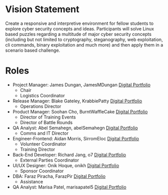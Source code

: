 # Vision Statement

Create a responsive and interpretive environment for fellow students to explore cyber security concepts and ideas. Participants will solve Linux based puzzles regarding a multitude of major cyber security concepts (including but not limited to cryptography, steganography, web exploitation, cli commands, binary exploitation and much more) and then apply them in a scenario based challenge.

# Roles

- Project Manager: James Dungan, JamesMDungan [Digital Portfolio](https://codermerlin.academy/users/james-dungan/Digital%20Portfolio/index.html)
  - Chair
  - Logistics Coordinator
- Release Manager: Blake Gateley, KrabbiePatty [Digital Portfolio](https://codermerlin.academy/users/jonathan-gateley/Digital%20Portfolio/index.html)
  - Operations Director
- Product Manager: Soohan Cho, BurntWaffleCake [Digital Portfolio](https://codermerlin.academy/users/soohan-cho/Digital%20Portfolio/index.html)
  - Director of Training Events
  - Director of Battle Rounds
- QA Analyst: Abel Semahegn, abelSemahegn [Digital Portfolio](https://codermerlin.academy/users/abel-semahegn/Digital%20Portfolio/index.html)
  - Comms and IT Director
- Engineer-Frontend: Aidan Morris, SirromEloc [Digital Portfolio](https://codermerlin.academy/users/aidan-morris/Digital%20Portfolio/index.html)
  - Volunteer Coordinator
  - Training Director
- Back-End Developer: Richard Jang, o7 [Digital Portfolio](https://codermerlin.academy/users/ming-ruei-jang/Digital%20Portfolio/index.html)
  - External Parties Coordinator
- UI/UX Designer: Onik Hoque, onikh [Digital Portfolio](https://codermerlin.academy/users/onik-hoque/Digital%20Portfolio/index.html)
  - Sponsor Coordinator
- DBA: Faraz Piracha, FarazPir [Digital Portfolio](https://codermerlin.academy/users/faraz-piracha/Digital%20Portfolio/index.html) 
  - Assistance
- QA Analyst: Marisa Patel, marisapatel5 [Digital Portfolio](https://codermerlin.academy/users/marisa-patel/Digital%20Portfolio/index.html) 
